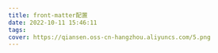 ```yaml
---
title: front-matter配置
date: 2022-10-11 15:46:11
tags:
cover: https://qiansen.oss-cn-hangzhou.aliyuncs.com/5.png
---
```

